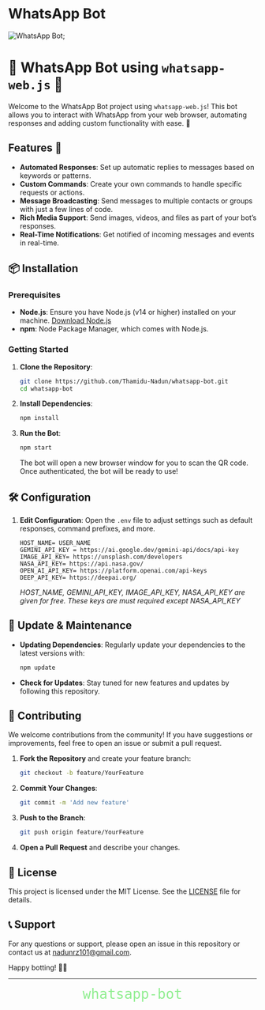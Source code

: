 # WhatsApp Bot
![WhatsApp Bot](https://img.shields.io/badge/WhatsApp_Bot-v1.0-brightgreen);

# 📱 WhatsApp Bot using `whatsapp-web.js` 🤖
Welcome to the WhatsApp Bot project using `whatsapp-web.js`! This bot allows you to interact with WhatsApp from your web browser, automating responses and adding custom functionality with ease. 🚀

## Features 🌟

- **Automated Responses**: Set up automatic replies to messages based on keywords or patterns.
- **Custom Commands**: Create your own commands to handle specific requests or actions.
- **Message Broadcasting**: Send messages to multiple contacts or groups with just a few lines of code.
- **Rich Media Support**: Send images, videos, and files as part of your bot’s responses.
- **Real-Time Notifications**: Get notified of incoming messages and events in real-time.

## 📦 Installation

### Prerequisites

- **Node.js**: Ensure you have Node.js (v14 or higher) installed on your machine. [Download Node.js](https://nodejs.org/)
- **npm**: Node Package Manager, which comes with Node.js.

### Getting Started

1. **Clone the Repository**:
   ```bash
   git clone https://github.com/Thamidu-Nadun/whatsapp-bot.git
   cd whatsapp-bot
   ```

2. **Install Dependencies**:
   ```bash
   npm install
   ```

3. **Run the Bot**:
   ```bash
   npm start
   ```

   The bot will open a new browser window for you to scan the QR code. Once authenticated, the bot will be ready to use!

## 🛠️ Configuration

1. **Edit Configuration**:
   Open the `.env` file to adjust settings such as default responses, command prefixes, and more.

   ```env
   HOST_NAME= USER_NAME
   GEMINI_API_KEY = https://ai.google.dev/gemini-api/docs/api-key
   IMAGE_API_KEY= https://unsplash.com/developers
   NASA_API_KEY= https://api.nasa.gov/
   OPEN_AI_API_KEY= https://platform.openai.com/api-keys
   DEEP_API_KEY= https://deepai.org/                                    
   ```
   *HOST_NAME, GEMINI_API_KEY, IMAGE_API_KEY, NASA_API_KEY are given for free. These keys are must required except NASA_API_KEY*
## 🔄 Update & Maintenance

- **Updating Dependencies**: Regularly update your dependencies to the latest versions with:
  ```bash
  npm update
  ```

- **Check for Updates**: Stay tuned for new features and updates by following this repository.

## 🤝 Contributing

We welcome contributions from the community! If you have suggestions or improvements, feel free to open an issue or submit a pull request.

1. **Fork the Repository** and create your feature branch:
   ```bash
   git checkout -b feature/YourFeature
   ```

2. **Commit Your Changes**:
   ```bash
   git commit -m 'Add new feature'
   ```

3. **Push to the Branch**:
   ```bash
   git push origin feature/YourFeature
   ```

4. **Open a Pull Request** and describe your changes.

## 📜 License

This project is licensed under the MIT License. See the [LICENSE](LICENSE) file for details.

## 📞 Support

For any questions or support, please open an issue in this repository or contact us at [nadunrz101@gmail.com](mailto:nadunrz101@gmail.com).

Happy botting! 🤖🎉

---
<div style='text-align: center; font-size: 2em; font-family: monospace; color: lightgreen;'>
whatsapp-bot
</div>
